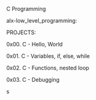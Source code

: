 C Programming

alx-low_level_programming:

PROJECTS:

0x00. C - Hello, World

0x01. C - Variables, if, else, while

0x02. C - Functions, nested loop

0x03. C - Debugging

s
